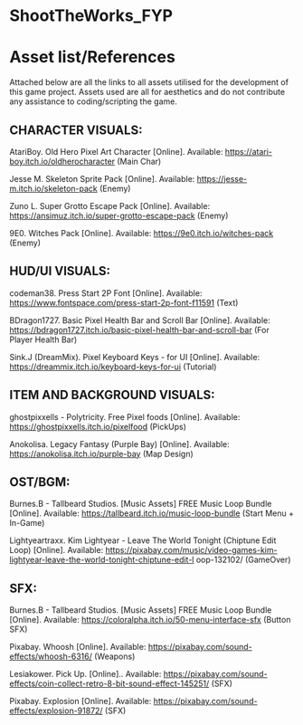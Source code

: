 # ShootTheWorks_FYP
 
# Asset list/References
Attached below are all the links to all assets utilised for the development of this game project.
Assets used are all for aesthetics and do not contribute any assistance to coding/scripting the game.




## CHARACTER VISUALS:
AtariBoy. Old Hero Pixel Art Character [Online]. Available:
https://atari-boy.itch.io/oldherocharacter (Main Char)

Jesse M. Skeleton Sprite Pack [Online]. Available:
https://jesse-m.itch.io/skeleton-pack (Enemy)

Zuno L. Super Grotto Escape Pack [Online]. Available:
https://ansimuz.itch.io/super-grotto-escape-pack (Enemy)

9E0. Witches Pack [Online]. Available:
https://9e0.itch.io/witches-pack (Enemy)



## HUD/UI VISUALS:

codeman38. Press Start 2P Font [Online]. Available:
https://www.fontspace.com/press-start-2p-font-f11591 (Text)

BDragon1727. Basic Pixel Health Bar and Scroll Bar [Online]. Available:
https://bdragon1727.itch.io/basic-pixel-health-bar-and-scroll-bar (For Player Health Bar)

Sink.J (DreamMix). Pixel Keyboard Keys - for UI [Online]. Available:
https://dreammix.itch.io/keyboard-keys-for-ui (Tutorial)



## ITEM AND BACKGROUND VISUALS:
ghostpixxells - Polytricity. Free Pixel foods [Online]. Available:
https://ghostpixxells.itch.io/pixelfood (PickUps)

Anokolisa. Legacy Fantasy (Purple Bay) [Online]. Available:
 https://anokolisa.itch.io/purple-bay (Map Design)



## OST/BGM:

Burnes.B - Tallbeard Studios. [Music Assets] FREE Music Loop Bundle [Online]. Available:
https://tallbeard.itch.io/music-loop-bundle (Start Menu + In-Game)

Lightyeartraxx. Kim Lightyear - Leave The World Tonight (Chiptune Edit Loop) [Online].
Available:
https://pixabay.com/music/video-games-kim-lightyear-leave-the-world-tonight-chiptune-edit-l
oop-132102/ (GameOver)



## SFX:

Burnes.B - Tallbeard Studios. [Music Assets] FREE Music Loop Bundle [Online]. Available:
https://coloralpha.itch.io/50-menu-interface-sfx (Button SFX)

Pixabay. Whoosh [Online]. Available:
https://pixabay.com/sound-effects/whoosh-6316/ (Weapons)

Lesiakower. Pick Up. [Online].. Available:
https://pixabay.com/sound-effects/coin-collect-retro-8-bit-sound-effect-145251/ (SFX)

Pixabay. Explosion [Online]. Available:
https://pixabay.com/sound-effects/explosion-91872/ (SFX)
